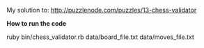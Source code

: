 My solution to: http://puzzlenode.com/puzzles/13-chess-validator

**How to run the code**

ruby bin/chess\_validator.rb data/board\_file.txt data/moves\_file.txt 
